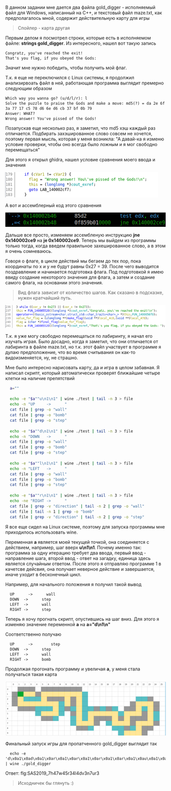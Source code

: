 В данном задании мне дается два файла gold_digger - исполняемый файл для Windows, написанный на C++, и текстовый файл maze.txt, как предполагалось мной, содержит действительную карту для игры
> Спойлер - карта другая

Первым делом я посмотрел строки, которые есть в исполняемом файле:  **strings gold_digger**. Из интересного, нашел вот такую запись
```
Congratz, you've reached the exit!
That's you flag, if you obeyed the Gods:
```
Значит мне нужно победить, чтобы получить мой флаг.


Т.к. я еще не переключился с Linux системы, я продолжил анализирвоать файл в ней, работающая программа выглядит премерно следующим образом

```
Which way you wanna go? (u/d/l/r): l
Solve the puzzle to praise the Gods and make a move: md5(?) = da 2e 6f 3a 77 17 c5 78 d6 6e d6 cb 37 bf 0b 79 
Answer: WHAT?
Wrong answer! You've pissed of the Gods!
```
Позапускав еще несколько раз, я заметил, что md5 хэш каждый раз отличается. Подбирать захэшированное слово совсем не хочется, поэтому первая мысль, которая у меня возникла: "А давай-ка я изменю условие проверки, чтобы оно всегда было ложным и я мог свободно перемещаться"

Для этого я открыл ghidra, нашел условие сравнения моего ввода и значения

![](check.png)

А вот и ассемблерный код этого сравнения

![](check_asm.png)

Дальше все просто, изменяем ассембленую инструкцию **jne 0x140002ce9** на **je 0x140002ce9**. Теперь мы выйдем из программы только тогда, когда введем правильное захешированное слово, а в этом я очень сомневаюсь.

Говоря о флаге, в цикле действий мы бегаем до тех пор, пока координаты по x и y не будут равны 0x27 = 39. После чего выводится поздравление и начинается подготовка флага. Под подготовкой я имею ввиду создание некоторого значения для флага, а затем и создание самого флага, на основании этого значения.

> Вид флага зависит от количество шагов. Как сказано в подсказке, нужен кратчайший путь.

![](print_flag.png)

Т.к. я уже могу свободно перемещаться по лабиринту, я начал его изучать играя. Было досадно, когда я заметил, что они отличается от лабиринта в файле maze.txt, но т.к. этот файл участвует в программе я дулаю предположение, что во время считывания он как-то видоизменяется, ну, не страшно.

Мне было интересно нарисовать карту, да и игра в целом забавная. Я написал скрипт, который автоматически проверят ближайшие четыре клетки на наличие препятствий

```bash
  a=""                        

  echo -e "$a""u\n1\n1" | wine ./test | tail -n 3 > file
  echo -n "UP     ->      "
  cat file | grep -o "wall"
  cat file | grep -o "bomb"       
  cat file | grep -o "step"

  echo -e "$a""d\n1\n1" | wine ./test | tail -n 3 > file
  echo -n "DOWN   ->      "
  cat file | grep -o "wall"
  cat file | grep -o "bomb"       
  cat file | grep -o "step"

  echo -e "$a""l\n1\n1" | wine ./test | tail -n 3 > file
  echo -n "LEFT   ->      " 
  cat file | grep -o "wall"
  cat file | grep -o "bomb"       
  cat file | grep -o "step"

  echo -e "$a""r\n1\n1" | wine ./test | tail -n 3 > file
  echo -ne "RIGHT ->      " 
  cat file | grep -v "direction" | tail -n 2 | grep -o "wall"      
  cat file | tail -n 1 | grep -o "bomb"
  cat file | grep -v "direction" | tail -n 2 | grep -o "step"
```

Я все еще сидел на Linux системе, поэтому для запуска программы мне приходилось использовать wine.

Переменная **a** является моей текущей точкой, она соединяется с действием, например, шаг вверх **u\n1\n1**. Почему именно так: программа за одну итерацию требует два ввода, первый ввод - направление шага, второй ввод - ответ на загадку, единица здесь является случайным ответом. После этого я отправляю программе 1 в качетсве дейсвия, она получает неверное действие и завершается, иначе уходит в бесконечный цикл.

Например, для начального положения я получил такой вывод
```
  UP	  ->      wall
  DOWN	->      step
  LEFT	->      wall
  RIGHT	->      step
```
Теперь я хочу прогнать скрипт, опустившиcь на шаг вниз. Для этого я изменяю значение переменной **a** на **a="d\n1\n"**

Соответственно получаю
```
  UP	  ->	    step
  DOWN	->      step
  LEFT	->      wall
  RIGHT	->      bomb
```

Продолжая прогонать программу и увеличая **a**, у меня стала получаться такая карта

![](map.png)

Финальный запуск игры для пропатченного gold_digger выглядит так
```
  echo -e 'd\x0a1\x0ad\x0a1\x0ar\x0a1\x0ar\x0a1\x0ar\x0a1\x0ar\x0a1\x0au\x0a1\x0au\x0a1\x0ar\x0a1\x0ar\x0a1\x0ar\x0a1\x0ar\x0a1\x0ar\x0a1\x0ar\x0a1\x0ad\x0a1\x0ad\x0a1\x0ad\x0a1\x0ad\x0a1\x0ad\x0a1\x0ad\x0a1\x0ar\x0a1\x0ar\x0a1\x0au\x0a1\x0au\x0a1\x0ar\x0a1\x0ar\x0a1\x0ar\x0a1\x0ar\x0a1\x0ad\x0a1\x0ad\x0a1\x0ar\x0a1\x0ar\x0a1\x0au\x0a1\x0au\x0a1\x0ar\x0a1\x0ar\x0a1\x0au\x0a1\x0au\x0a1\x0ar\x0a1\x0ar\x0a1\x0ad\x0a1\x0ad\x0a1\x0ad\x0a1\x0ad\x0a1\x0al\x0a1\x0al\x0a1\x0ad\x0a1\x0ad\x0a1\x0al\x0a1\x0al\x0a1\x0ad\x0a1\x0ad\x0a1\x0ar\x0a1\x0ar\x0a1\x0ar\x0a1\x0ar\x0a1\x0ar\x0a1\x0ar\x0a1\x0ad\x0a1\x0ad\x0a1\x0ar\x0a1\x0ar\x0a1\x0ar\x0a1\x0ar\x0a1\x0au\x0a1\x0au\x0a1\x0ar\x0a1\x0ar\x0a1\x0ad\x0a1\x0ad\x0a1\x0ad\x0a1\x0ad\x0a1\x0ar\x0a1\x0ar\x0a1\x0ad\x0a1\x0ad\x0a1\x0ar\x0a1\x0ar\x0a1\x0ar\x0a1\x0ar\x0a1\x0au\x0a1\x0au\x0a1\x0ar\x0a1\x0ar\x0a1\x0ad\x0a1\x0ad\x0a1\x0ad\x0a1\x0ad\x0a1\x0al\x0a1\x0al\x0a1\x0ad\x0a1\x0ad\x0a1\x0ar\x0a1\x0ar\x0a1\x0ad\x0a1\x0ad\x0a1\x0al\x0a1\x0al\x0a1\x0al\x0a1\x0al\x0a1\x0al\x0a1\x0al\x0a1\x0ad\x0a1\x0ad\x0a1\x0ar\x0a1\x0ar\x0a1\x0ar\x0a1\x0ar\x0a1\x0ad\x0a1\x0ad\x0a1\x0ar\x0a1\x0ar\x0a1\x0ad\x0a1\x0ad\x0a1\x0ad\x0a1\x0ad\x0a1\x0al\x0a1\x0al\x0a1\x0ad\x0a1\x0ad\x0a1\x0al\x0a1\x0al\x0a1\x0au\x0a1\x0au\x0a1\x0al\x0a1\x0al\x0a1\x0ad\x0a1\x0ad\x0a1\x0al\x0a1\x0al\x0a1\x0au\x0a1\x0au\x0a1\x0au\x0a1\x0au\x0a1\x0au\x0a1\x0au\x0a1\x0au\x0a1\x0au\x0a1\x0au\x0a1\x0au\x0a1\x0au\x0a1\x0au\x0a1\x0ar\x0a1\x0ar\x0a1\x0au\x0a1\x0au\x0a1\x0al\x0a1\x0al\x0a1\x0au\x0a1\x0au\x0a1\x0al\x0a1\x0al\x0a1\x0au\x0a1\x0au\x0a1\x0al\x0a1\x0al\x0a1\x0al\x0a1\x0al\x0a1\x0al\x0a1\x0al\x0a1\x0ad\x0a1\x0ad\x0a1\x0al\x0a1\x0al\x0a1\x0ad\x0a1\x0ad\x0a1\x0ar\x0a1\x0ar\x0a1\x0ad\x0a1\x0ad\x0a1\x0ad\x0a1\x0ad\x0a1\x0ar\x0a1\x0ar\x0a1\x0ad\x0a1\x0ad\x0a1\x0al\x0a1\x0al\x0a1\x0ad\x0a1\x0ad\x0a1\x0ad\x0a1\x0ad\x0a1\x0al\x0a1\x0al\x0a1\x0au\x0a1\x0au\x0a1\x0al\x0a1\x0al\x0a1\x0al\x0a1\x0al\x0a1\x0al\x0a1\x0al\x0a1\x0au\x0a1\x0au\x0a1\x0ar\x0a1\x0ar\x0a1\x0au\x0a1\x0au\x0a1\x0al\x0a1\x0al\x0a1\x0al\x0a1\x0al\x0a1\x0au\x0a1\x0au\x0a1\x0ar\x0a1\x0ar\x0a1\x0ar\x0a1\x0ar\x0a1\x0au\x0a1\x0au\x0a1\x0al\x0a1\x0al\x0a1\x0al\x0a1\x0al\x0a1\x0au\x0a1\x0au\x0a1\x0au\x0a1\x0au\x0a1\x0al\x0a1\x0al\x0a1\x0ad\x0a1\x0ad\x0a1\x0ad\x0a1\x0ad\x0a1\x0al\x0a1\x0al\x0a1\x0au\x0a1\x0au\x0a1\x0au\x0a1\x0au\x0a1\x0au\x0a1\x0au\x0a1\x0al\x0a1\x0al\x0a1\x0ad\x0a1\x0ad\x0a1\x0al\x0a1\x0al\x0a1\x0al\x0a1\x0al\x0a1\x0ad\x0a1\x0ad\x0a1\x0ad\x0a1\x0ad\x0a1\x0ar\x0a1\x0ar\x0a1\x0au\x0a1\x0au\x0a1\x0ar\x0a1\x0ar\x0a1\x0ad\x0a1\x0ad\x0a1\x0ad\x0a1\x0ad\x0a1\x0al\x0a1\x0al\x0a1\x0al\x0a1\x0al\x0a1\x0al\x0a1\x0al\x0a1\x0ad\x0a1\x0ad\x0a1\x0ad\x0a1\x0ad\x0a1\x0ar\x0a1\x0ar\x0a1\x0ad\x0a1\x0ad\x0a1\x0al\x0a1\x0al\x0a1\x0ad\x0a1\x0ad\x0a1\x0ad\x0a1\x0ad\x0a1\x0ar\x0a1\x0ar\x0a1\x0au\x0a1\x0au\x0a1\x0ar\x0a1\x0ar\x0a1\x0ad\x0a1\x0ad\x0a1\x0ad\x0a1\x0ad\x0a1\x0al\x0a1\x0al\x0a1\x0al\x0a1\x0al\x0a1\x0ad\x0a1\x0ad\x0a1\x0ad\x0a1\x0ad\x0a1\x0ar\x0a1\x0ar\x0a1\x0ad\x0a1\x0ad\x0a1\x0ar\x0a1\x0ar\x0a1\x0au\x0a1\x0au\x0a1\x0au\x0a1\x0au\x0a1\x0ar\x0a1\x0ar\x0a1\x0au\x0a1\x0au\x0a1\x0ar\x0a1\x0ar\x0a1\x0ad\x0a1\x0ad\x0a1\x0ad\x0a1\x0ad\x0a1\x0al\x0a1\x0al\x0a1\x0ad\x0a1\x0ad\x0a1\x0ar\x0a1\x0ar\x0a1\x0ar\x0a1\x0ar\x0a1\x0ar\x0a1\x0ar\x0a1\x0au\x0a1\x0au\x0a1\x0ar\x0a1\x0ar\x0a1\x0au\x0a1\x0au\x0a1\x0au\x0a1\x0au\x0a1\x0au\x0a1\x0au\x0a1\x0au\x0a1\x0au\x0a1\x0ar\x0a1\x0ar\x0a1\x0ar\x0a1\x0ar\x0a1\x0ad\x0a1\x0ad\x0a1\x0ar\x0a1\x0ar\x0a1\x0ad\x0a1\x0ad\x0a1\x0ar\x0a1\x0ar\x0a1\x0ar\x0a1\x0ar\x0a1\x0ar\x0a1\x0ar\x0a1\x0ad\x0a1\x0ad\x0a1\x0al\x0a1\x0al\x0a1\x0al\x0a1\x0al\x0a1\x0al\x0a1\x0al\x0a1\x0ad\x0a1\x0ad\x0a1\x0ad\x0a1\x0ad\x0a1\x0ar\x0a1\x0ar\x0a1\x0ar\x0a1\x0ar\x0a1\x0ar\x0a1\x0ar\x0a1\x0ar\x0a1\x0ar\x0a1\x0au\x0a1\x0au\x0a1\x0au\x0a1\x0au\x0a1\x0ar\x0a1\x0ar\x0a1\x0ar\x0a1\x0ar\x0a1\x0ad\x0a1\x0ad\x0a1\x0ar\x0a1\x0ar\x0a1\x0ar\x0a1\x0ar\x0a1\x0ad\x0a1\x0ad\x0a1\x0ar\x0a1\x0ar\x0a1\x0a' | wine ./gold_digger 
```

Ответ:  flg:SAS2019_7h47w45r34l4dv3n7ur3

> Исходничек бы глянуть :)
